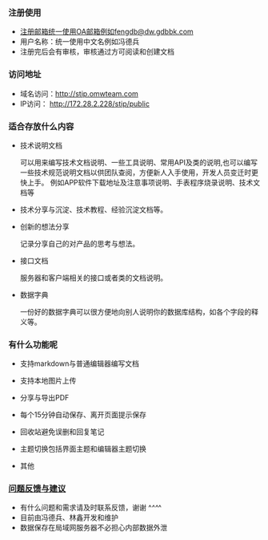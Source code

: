 
### 注册使用

- 注册邮箱统一使用OA邮箱例如fengdb@dw.gdbbk.com
- 用户名称：统一使用中文名例如冯德兵
- 注册完后会有审核，审核通过方可阅读和创建文档

### 访问地址

- 域名访问：http://stip.omwteam.com 
- IP访问： http://172.28.2.228/stip/public

### 适合存放什么内容

- 技术说明文档

    可以用来编写技术文档说明、一些工具说明、常用API及类的说明,也可以编写一些技术规范说明文档以供团队查阅，方便新人入手使用，开发人员变迁时更快上手。
    例如APP软件下载地址及注意事项说明、手表程序烧录说明、技术文档等

- 技术分享与沉淀、技术教程、经验沉淀文档等。
	

- 创新的想法分享

	记录分享自己的对产品的思考与想法。
- 接口文档

    服务器和客户端相关的接口或者类的文档说明。

- 数据字典 

    一份好的数据字典可以很方便地向别人说明你的数据库结构，如各个字段的释义等。

### 有什么功能呢

- 支持markdown与普通编辑器编写文档
  
- 支持本地图片上传

- 分享与导出PDF

- 每个15分钟自动保存、离开页面提示保存

- 回收站避免误删和回复笔记
 
- 主题切换包括界面主题和编辑器主题切换

- 其他

### [问题反馈与建议](feedback)

- 有什么问题和需求请及时联系反馈，谢谢 ^_^^_^
- 目前由冯德兵、林鑫开发和维护
- 数据保存在局域网服务器不必担心内部数据外泄

